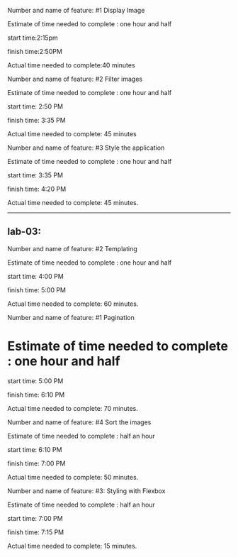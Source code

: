 Number and name of feature: #1 Display Image 

Estimate of time needed to complete : one hour and half 

start time:2:15pm 

finish time:2:50PM 

Actual time needed to complete:40 minutes



Number and name of feature: #2 Filter images

Estimate of time needed to complete : one hour and half 

start time: 2:50 PM

finish time: 3:35 PM 

Actual time needed to complete: 45 minutes


Number and name of feature: #3 Style the application

Estimate of time needed to complete : one hour and half 

start time: 3:35 PM

finish time: 4:20 PM 

Actual time needed to complete: 45 minutes. 
______________________________________________________________________

## lab-03:


Number and name of feature: #2 Templating

Estimate of time needed to complete : one hour and half 

start time: 4:00 PM  

finish time: 5:00 PM 

Actual time needed to complete: 60 minutes. 



Number and name of feature: #1 Pagination

Estimate of time needed to complete : one hour and half 
=
start time: 5:00 PM  

finish time: 6:10 PM 

Actual time needed to complete: 70 minutes. 



Number and name of feature: #4 Sort the images

Estimate of time needed to complete : half an hour

start time: 6:10 PM 

finish time: 7:00 PM 

Actual time needed to complete: 50 minutes. 


Number and name of feature: #3: Styling with Flexbox

Estimate of time needed to complete : half an hour 

start time: 7:00 PM 

finish time: 7:15 PM 

Actual time needed to complete: 15 minutes. 

